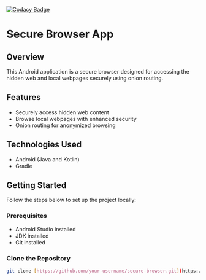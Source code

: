 [![Codacy Badge](https://app.codacy.com/project/badge/Grade/94c252c8ce904c4cbbc4146a463b4d9e)](https://app.codacy.com/gh/msmannan00/Genesis-Android/dashboard?utm_source=gh&utm_medium=referral&utm_content=&utm_campaign=Badge_grade)

# Secure Browser App

## Overview
This Android application is a secure browser designed for accessing the hidden web and local webpages securely using onion routing.

## Features
- Securely access hidden web content
- Browse local webpages with enhanced security
- Onion routing for anonymized browsing

## Technologies Used
- Android (Java and Kotlin)
- Gradle

## Getting Started
Follow the steps below to set up the project locally:

### Prerequisites
- Android Studio installed
- JDK installed
- Git installed

### Clone the Repository
```bash
git clone [https://github.com/your-username/secure-browser.git](https://github.com/msmannan00/Genesis-Android.git)https://github.com/msmannan00/Genesis-Android.git
